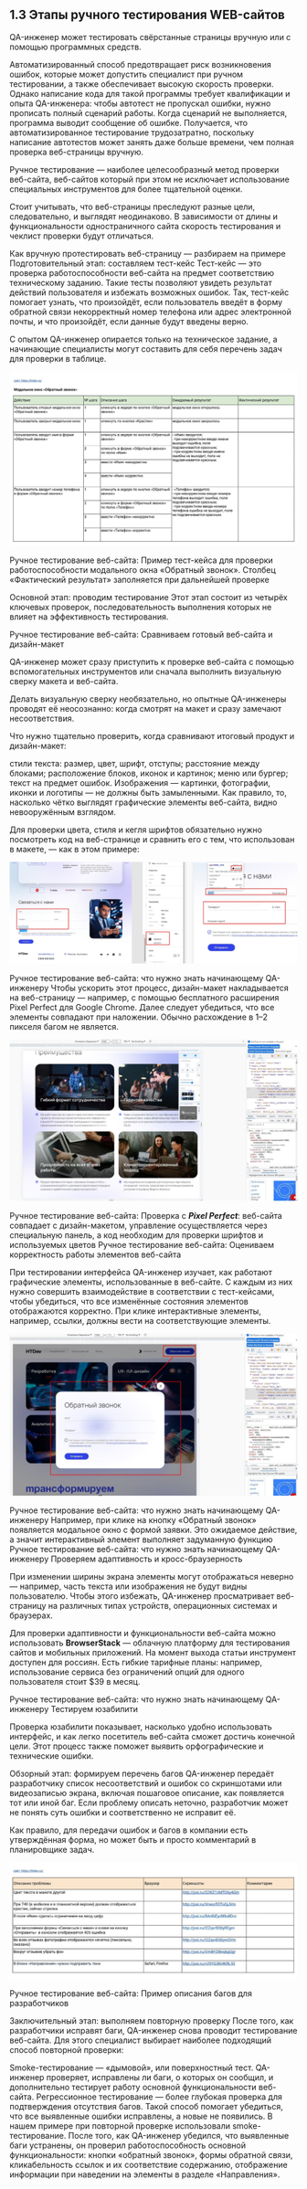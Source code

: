 ## 1.3 Этапы ручного тестирования WEB-сайтов

QA-инженер может тестировать свёрстанные страницы вручную или с помощью программных средств.

Автоматизированный способ предотвращает риск возникновения ошибок, которые может допустить специалист при ручном тестировании, а также обеспечивает высокую скорость проверки. Однако написание кода для такой программы требует квалификации и опыта QA-инженера: чтобы автотест не пропускал ошибки, нужно прописать полный сценарий работы. Когда сценарий не выполняется, программа выводит сообщение об ошибке. Получается, что автоматизированное тестирование трудозатратно, поскольку написание автотестов может занять даже больше времени, чем полная проверка веб-страницы вручную.

Ручное тестирование — наиболее целесообразный метод проверки веб-сайта, веб-сайтов который при этом не исключает использование специальных инструментов для более тщательной оценки.

Стоит учитывать, что веб-страницы преследуют разные цели, следовательно, и выглядят неодинаково. В зависимости от длины и функциональности одностраничного сайта скорость тестирования и чеклист проверки будут отличаться.

Как вручную протестировать веб-страницу — разбираем на примере
Подготовительный этап: составляем тест-кейс
Тест-кейс ― это проверка работоспособности веб-сайта на предмет соответствию техническому заданию. Такие тесты позволяют увидеть результат действий пользователя и избежать возможных ошибок. Так, тест-кейс помогает узнать, что произойдёт, если пользователь введёт в форму обратной связи некорректный номер телефона или адрес электронной почты, и что произойдёт, если данные будут введены верно.

С опытом QA-инженер опирается только на техническое задание, а начинающие специалисты могут составить для себя перечень задач для проверки в таблице.

![Тест-кейс](/Pictures/Тест-кейс.jpg)


Ручное тестирование веб-сайта: 
Пример тест-кейса для проверки работоспособности модального окна «Обратный звонок». Столбец «Фактический результат» заполняется при дальнейшей проверке


Основной этап: проводим тестирование
Этот этап состоит из четырёх ключевых проверок, последовательность выполнения которых не влияет на эффективность тестирования.

Ручное тестирование веб-сайта: 
Сравниваем готовый веб-сайта и дизайн-макет

QA-инженер может сразу приступить к проверке веб-сайта с помощью вспомогательных инструментов или сначала выполнить визуальную сверку макета и веб-сайта.

Делать визуальную сверку необязательно, но опытные QA-инженеры проводят её неосознанно: когда смотрят на макет и сразу замечают несоответствия.

Что нужно тщательно проверить, когда сравнивают итоговый продукт и дизайн-макет:

стили текста: размер, цвет, шрифт, отступы;
расстояние между блоками;
расположение блоков, иконок и картинок;
меню или бургер;
текст на предмет ошибок.
Изображения ― картинки, фотографии, иконки и логотипы — не должны быть замыленными. Как правило, то, насколько чётко выглядят графические элементы веб-сайта, видно невооружённым взглядом.

Для проверки цвета, стиля и кегля шрифтов обязательно нужно посмотреть код на веб-странице и сравнить его с тем, что использован в макете, — как в этом примере:

![пример](/Pictures/связаться-с-нами.png)

Ручное тестирование веб-сайта: что нужно знать начинающему QA-инженеру
Чтобы ускорить этот процесс, дизайн-макет накладывается на веб-страницу ― например, с помощью бесплатного расширения Pixel Perfect для Google Chrome. Далее следует убедиться, что все элементы совпадают при наложении. Обычно расхождение в 1–2 пикселя багом не является.

![пример](/Pictures/perfect-pixel.jpg)

Ручное тестирование веб-сайта: 
Проверка с ***Pixel Perfect***: веб-сайта совпадает с дизайн-макетом, управление осуществляется через специальную панель, а код необходим для проверки шрифтов и используемых цветов
Ручное тестирование веб-сайта: 
 Оцениваем корректность работы элементов веб-сайта


При тестировании интерфейса QA-инженер изучает, как работают графические элементы, использованные в веб-сайте. С каждым из них нужно совершить взаимодействие в соответствии с тест-кейсами, чтобы убедиться, что все изменённые состояния элементов отображаются корректно. При клике интерактивные элементы, например, ссылки, должны вести на соответствующие элементы.

![пример](/Pictures/обратный-звонок.jpg)

Ручное тестирование веб-сайта: что нужно знать начинающему QA-инженеру
Например, при клике на кнопку «Обратный звонок» появляется модальное окно с формой заявки. Это ожидаемое действие, а значит интерактивный элемент выполняет задуманную функцию
Ручное тестирование веб-сайта: что нужно знать начинающему QA-инженеру Проверяем адаптивность и кросс-браузерность

При изменении ширины экрана элементы могут отображаться неверно — например, часть текста или изображения не будут видны пользователю. Чтобы этого избежать, QA-инженер просматривает веб-страницу на различных типах устройств, операционных системах и браузерах.

Для проверки адаптивности и функциональности веб-сайта можно использовать **BrowserStack** ― облачную платформу для тестирования сайтов и мобильных приложений. На момент выхода статьи инструмент доступен для россиян. Есть гибкие тарифные планы: например, использование сервиса без ограничений опций для одного пользователя стоит $39 в месяц.

Ручное тестирование веб-сайта: что нужно знать начинающему QA-инженеру Тестируем юзабилити

Проверка юзабилити показывает, насколько удобно использовать интерфейс, и как легко посетитель веб-сайта сможет достичь конечной цели. Этот процесс также поможет выявить орфографические и технические ошибки.

Обзорный этап: формируем перечень багов
QA-инженер передаёт разработчику список несоответствий и ошибок со скриншотами или видеозаписью экрана, включая пошаговое описание, как появляется тот или иной баг. Если проблему описать неточно, разработчик может не понять суть ошибки и соответственно не исправит её.

Как правило, для передачи ошибок и багов в компании есть утверждённая форма, но может быть и просто комментарий в планировщике задач.

![картинка](/Pictures/Перечень-багов.jpg)

Ручное тестирование веб-сайта: 
Пример описания багов для разработчиков

Заключительный этап: выполняем повторную проверку
После того, как разработчики исправят баги, QA-инженер снова проводит тестирование веб-сайта. Для этого специалист выбирает наиболее подходящий способ повторной проверки:

Smoke-тестирование ― «дымовой», или поверхностный тест. QA-инженер проверяет, исправлены ли баги, о которых он сообщил, и дополнительно тестирует работу основной функциональности веб-сайта.
Регрессионное тестирование ― более глубокая проверка для подтверждения отсутствия багов. Такой способ помогает убедиться, что все выявленные ошибки исправлены, а новые не появились.
В нашем примере при повторной проверке использовали smoke-тестирование. После того, как QA-инженер убедился, что выявленные баги устранены, он проверил работоспособность основной функциональности: кнопки «обратный звонок», формы обратной связи, кликабельность ссылок и их соответствие содержанию, отображение информации при наведении на элементы в разделе «Направления».